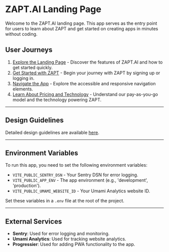 # ZAPT.AI Landing Page

Welcome to the ZAPT.AI landing page. This app serves as the entry point for users to learn about ZAPT and get started on creating apps in minutes without coding.

## User Journeys

1. [Explore the Landing Page](docs/journeys/explore-landing-page.md) - Discover the features of ZAPT.AI and how to get started quickly.
2. [Get Started with ZAPT](docs/journeys/get-started.md) - Begin your journey with ZAPT by signing up or logging in.
3. [Navigate the App](docs/journeys/navigate-the-app.md) - Explore the accessible and responsive navigation elements.
4. [Learn About Pricing and Technology](docs/journeys/learn-about-pricing-and-technology.md) - Understand our pay-as-you-go model and the technology powering ZAPT.

---

## Design Guidelines

Detailed design guidelines are available [here](docs/design-guidelines.md).

---

## Environment Variables

To run this app, you need to set the following environment variables:

- `VITE_PUBLIC_SENTRY_DSN` - Your Sentry DSN for error logging.
- `VITE_PUBLIC_APP_ENV` - The app environment (e.g., 'development', 'production').
- `VITE_PUBLIC_UMAMI_WEBSITE_ID` - Your Umami Analytics website ID.

Set these variables in a `.env` file at the root of the project.

---

## External Services

- **Sentry**: Used for error logging and monitoring.
- **Umami Analytics**: Used for tracking website analytics.
- **Progressier**: Used for adding PWA functionality to the app.